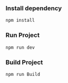 ### Install dependency

```
npm install
```

### Run Project

```
npm run dev
```

### Build Project

```
npm run Build
```
